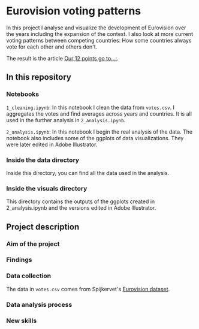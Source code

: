 # Eurovision voting patterns

In this project I analyse and visualize the development of Eurovision over the years including the expansion of the contest. I also look at more current voting patterns between competing countries: How some countries always vote for each other and others don't.

The result is the article [Our 12 points go to...:](https://laurabejder.com/eurovision/).

## In this repository
### Notebooks
`1_cleaning.ipynb`: In this notebook I clean the data from `votes.csv`. I aggregates the votes and find averages across years and countries. It is all used in the further analysis in `2_analysis.ipynb`.  

`2_analysis.ipynb`: In this notebook I begin the real analysis of the data. The notebook also includes some of the ggplots of data visualizations. They were later edited in Adobe Illustrator.

### Inside the data directory
Inside this directory, you can find all the data used in the analysis.

### Inside the visuals directory
This directory contains the outputs of the ggplots created in 2_analysis.ipynb and the versions edited in Adobe Illustrator.

## Project description
### Aim of the project


### Findings


### Data collection
The data in `votes.csv` comes from Spijkervet's [Eurovision dataset](https://github.com/Spijkervet/eurovision-dataset).

### Data analysis process


### New skills
